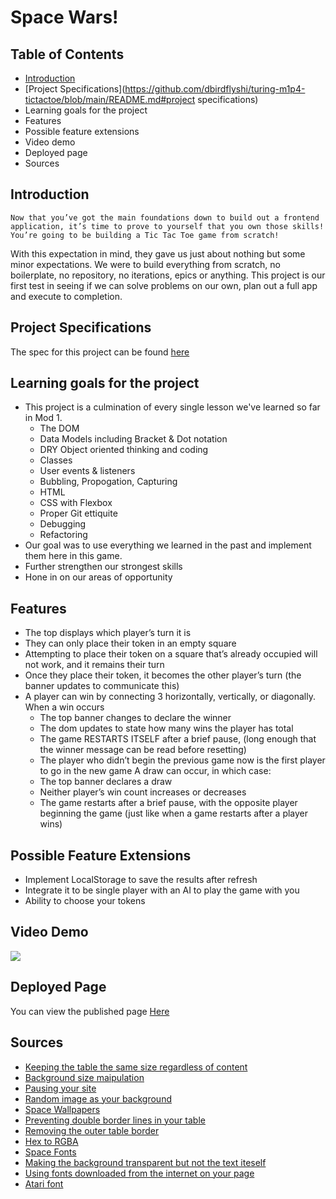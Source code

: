 # Space Wars!
## Table of Contents
* [Introduction](https://github.com/dbirdflyshi/turing-m1p4-tictactoe/blob/main/README.md#introduction)
* [Project Specifications](https://github.com/dbirdflyshi/turing-m1p4-tictactoe/blob/main/README.md#project specifications)
* Learning goals for the project
* Features
* Possible feature extensions
* Video demo
* Deployed page
* Sources

## Introduction
`Now that you’ve got the main foundations down to build out a frontend application, it’s time to prove to yourself that you own those skills! You’re going to be building a Tic Tac Toe game from scratch!`

With this expectation in mind, they gave us just about nothing but some minor expectations. We were to build everything from scratch, no boilerplate, no repository, no iterations, epics or anything. This project is our first test in seeing if we can solve problems on our own, plan out a full app and execute to completion. 

## Project Specifications
The spec for this project can be found [here](https://frontend.turing.edu/projects/module-1/tic-tac-toe-solo-v2.html)

## Learning goals for the project
* This project is a culmination of every single lesson we've learned so far in Mod 1. 
  *  The DOM
  *  Data Models including Bracket & Dot notation
  *  DRY Object oriented thinking and coding
  *  Classes
  *  User events & listeners
  *  Bubbling, Propogation, Capturing
  *  HTML
  *  CSS with Flexbox 
  *  Proper Git ettiquite 
  *  Debugging
  *  Refactoring
* Our goal was to use everything we learned in the past and implement them here in this game. 
* Further strengthen our strongest skills
* Hone in on our areas of opportunity

## Features
* The top displays which player’s turn it is
* They can only place their token in an empty square
* Attempting to place their token on a square that’s already occupied will not work, and it remains their turn
* Once they place their token, it becomes the other player’s turn (the banner updates to communicate this)
* A player can win by connecting 3 horizontally, vertically, or diagonally. When a win occurs
  * The top banner changes to declare the winner
  * The dom updates to state how many wins the player has total
  * The game RESTARTS ITSELF after a brief pause, (long enough that the winner message can be read before resetting)
  * The player who didn’t begin the previous game now is the first player to go in the new game A draw can occur, in which case:
  * The top banner declares a draw
  * Neither player’s win count increases or decreases
  * The game restarts after a brief pause, with the opposite player beginning the game (just like when a game restarts after a player wins)

## Possible Feature Extensions
* Implement LocalStorage to save the results after refresh
* Integrate it to be single player with an AI to play the game with you
* Ability to choose your tokens

## Video Demo
![](demo.gif)

## Deployed Page
You can view the published page [Here]()

## Sources
* [Keeping the table the same size regardless of content](https://stackoverflow.com/questions/4457506/set-the-table-column-width-constant-regardless-of-the-amount-of-text-in-its-cell) 
* [Background size maipulation](https://www.w3schools.com/cssref/css3_pr_background-size.asp) 
* [Pausing your site](https://www.w3schools.com/jsref/met_win_settimeout.asp) 
* [Random image as your background](https://stackoverflow.com/questions/18288950/random-fullscreen-background-image-on-browser-refresh) 
* [Space Wallpapers](https://wallpaperaccess.com/4k-space) 
* [Preventing double border lines in your table](https://stackoverflow.com/questions/49746714/html-table-border-double-line) 
* [Removing the outer table border](https://stackoverflow.com/questions/35571603/removing-outer-border-in-html-table) 
* [Hex to RGBA](https://rgbacolorpicker.com/hex-to-rgba) 
* [Space Fonts](https://www.fontspace.com/space-mission-font-f56190) 
* [Making the background transparent but not the text iteself](https://stackoverflow.com/questions/15449280/making-text-background-transparent-but-not-text-itself) 
* [Using fonts downloaded from the internet on your page](https://stackoverflow.com/questions/3245141/using-otf-fonts-on-web-browsers) 
* [Atari font](https://www.fontspace.com/sf-atarian-system-font-f6230) 

